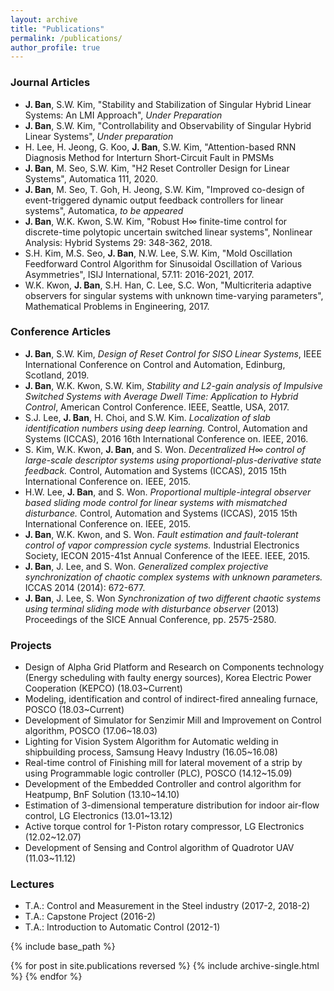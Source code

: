 ```yaml
---
layout: archive
title: "Publications"
permalink: /publications/
author_profile: true
---
```


### Journal Articles
* __J. Ban__, S.W. Kim, "Stability and Stabilization of Singular Hybrid Linear Systems: An LMI Approach", *Under Preparation*
* __J. Ban__, S.W. Kim, "Controllability and Observability of Singular Hybrid Linear Systems", *Under preparation*
* H. Lee, H. Jeong, G. Koo, __J. Ban__, S.W. Kim, "Attention-based RNN Diagnosis Method for Interturn Short-Circuit Fault in PMSMs
* __J. Ban__, M. Seo, S.W. Kim, "H2 Reset Controller Design for Linear Systems", Automatica 111, 2020.
* __J. Ban__, M. Seo, T. Goh, H. Jeong, S.W. Kim, "Improved co-design of event-triggered dynamic output feedback controllers for linear systems", Automatica, *to be appeared*
* __J. Ban__, W.K. Kwon, S.W. Kim, "Robust H∞ finite-time control for discrete-time polytopic uncertain switched linear systems", Nonlinear Analysis: Hybrid Systems 29: 348-362, 2018.
* S.H. Kim, M.S. Seo, __J. Ban__, N.W. Lee, S.W. Kim, "Mold Oscillation Feedforward Control Algorithm for Sinusoidal Oscillation of Various Asymmetries", ISIJ International, 57.11: 2016-2021, 2017.
* W.K. Kwon, __J. Ban__, S.H. Han, C. Lee, S.C. Won, "Multicriteria adaptive observers for singular systems with unknown time-varying parameters", Mathematical Problems in Engineering, 2017. 

### Conference Articles
* __J. Ban__, S.W. Kim, *Design of Reset Control for SISO Linear Systems*, IEEE International Conference on Control and Automation, Edinburg, Scotland, 2019.
* __J. Ban__, W.K. Kwon, S.W. Kim, *Stability and L2-gain analysis of Impulsive Switched Systems with Average Dwell Time: Application to Hybrid Control*, American Control Conference. IEEE, Seattle, USA, 2017.
* S.J. Lee, __J. Ban__, H. Choi, and S.W. Kim. *Localization of slab identification numbers using deep learning.* Control, Automation and Systems (ICCAS), 2016 16th International Conference on. IEEE, 2016.
* S. Kim, W.K. Kwon, __J. Ban__, and S. Won. *Decentralized H∞ control of large-scale descriptor systems using proportional-plus-derivative state feedback.* Control, Automation and Systems (ICCAS), 2015 15th International Conference on. IEEE, 2015.
* H.W. Lee, __J. Ban__, and S. Won. *Proportional multiple-integral observer based sliding mode control for linear systems with mismatched disturbance.* Control, Automation and Systems (ICCAS), 2015 15th International Conference on. IEEE, 2015.
* __J. Ban__, W.K. Kwon, and S. Won. *Fault estimation and fault-tolerant control of vapor compression cycle systems.* Industrial Electronics Society, IECON 2015-41st Annual Conference of the IEEE. IEEE, 2015.
* __J. Ban__, J. Lee, and S. Won. *Generalized complex projective synchronization of chaotic complex systems with unknown parameters.* ICCAS 2014 (2014): 672-677.
* __J. Ban__, J. Lee, S. Won *Synchronization of two different chaotic systems using terminal sliding mode with disturbance observer* (2013) Proceedings of the SICE Annual Conference, pp. 2575-2580. 

### Projects
* Design of Alpha Grid Platform and Research on Components technology (Energy scheduling with faulty energy sources), Korea Electric Power Cooperation (KEPCO) (18.03~Current)
* Modeling, identification and control of indirect-fired annealing furnace, POSCO (18.03~Current)
* Development of Simulator for Senzimir Mill and Improvement on Control algorithm, POSCO (17.06~18.03)
* Lighting for Vision System Algorithm for Automatic welding in shipbuilding process, Samsung Heavy Industry (16.05~16.08)
* Real-time control of Finishing mill for lateral movement of a strip by using Programmable logic controller (PLC), POSCO (14.12~15.09)
* Development of the Embedded Controller and control algorithm for Heatpump, BnF Solution (13.10~14.10)
* Estimation of 3-dimensional temperature distribution for indoor air-flow control, LG Electronics (13.01~13.12)
* Active torque control for 1-Piston rotary compressor, LG Electronics (12.02~12.07)
* Development of Sensing and Control algorithm of Quadrotor UAV (11.03~11.12)

### Lectures
* T.A.: Control and Measurement in the Steel industry (2017-2, 2018-2)
* T.A.: Capstone Project (2016-2)
* T.A.: Introduction to Automatic Control (2012-1)

{% include base_path %}

{% for post in site.publications reversed %}
  {% include archive-single.html %}
{% endfor %}
